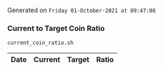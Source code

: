 Generated on `Friday 01-October-2021 at 09:47:08`

### Current to Target Coin Ratio
`current_coin_ratio.sh`

Date|Current|Target|Ratio
---|---|---|---
